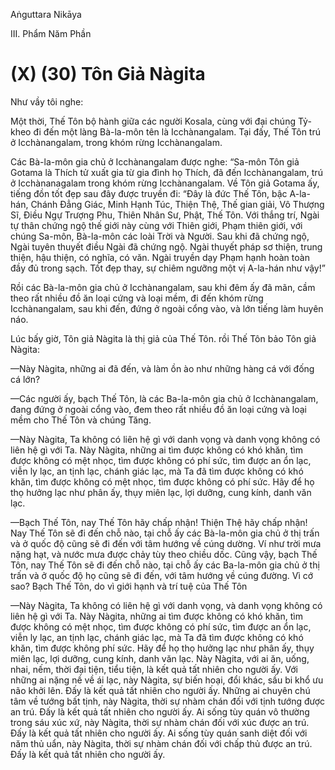 Aṅguttara Nikāya

III. Phẩm Năm Phần

# (X) (30) Tôn Giả Nàgita

Như vầy tôi nghe:

Một thời, Thế Tôn bộ hành giữa các người Kosala, cùng với đại chúng Tỷ-kheo đi đến một làng Bà-la-môn tên là Icchànangalam. Tại đấy, Thế Tôn trú ở Icchànangalam, trong khóm rừng Icchànangalam.

Các Bà-la-môn gia chủ ở Icchànangalam được nghe: “Sa-môn Tôn giả Gotama là Thích tử xuất gia từ gia đình họ Thích, đã đến Icchànangalam, trú ở Icchànanagalam trong khóm rừng Icchànangalam. Về Tôn giả Gotama ấy, tiếng đồn tốt đẹp sau đây được truyền đi: “Ðây là đức Thế Tôn, bậc A-la-hán, Chánh Ðẳng Giác, Minh Hạnh Túc, Thiện Thệ, Thế gian giải, Vô Thượng Sĩ, Ðiều Ngự Trượng Phu, Thiên Nhân Sư, Phật, Thế Tôn. Với thắng trí, Ngài tự thân chứng ngộ thế giới này cùng với Thiên giới, Phạm thiên giới, với chúng Sa-môn, Bà-la-môn các loài Trời và Người. Sau khi đã chứng ngộ, Ngài tuyên thuyết điều Ngài đã chứng ngộ. Ngài thuyết pháp sơ thiện, trung thiện, hậu thiện, có nghĩa, có văn. Ngài truyền dạy Phạm hạnh hoàn toàn đầy đủ trong sạch. Tốt đẹp thay, sự chiêm ngưỡng một vị A-la-hán như vậy!”

Rồi các Bà-la-môn gia chủ ở Icchànangalam, sau khi đêm ấy đã mãn, cầm theo rất nhiều đồ ăn loại cứng và loại mềm, đi đến khóm rừng Icchànangalam, sau khi đến, đứng ở ngoài cổng vào, và lớn tiếng làm huyên náo.

Lúc bấy giờ, Tôn giả Nàgita là thị giả của Thế Tôn. rồi Thế Tôn bảo Tôn giả Nàgita:

—Này Nàgita, những ai đã đến, và làm ồn ào như những hàng cá với đống cá lớn?

—Các người ấy, bạch Thế Tôn, là các Ba-la-môn gia chủ ở Icchànangalam, đang đứng ở ngoài cổng vào, đem theo rất nhiều đồ ăn loại cứng và loại mềm cho Thế Tôn và chúng Tăng.

—Này Nàgita, Ta không có liên hệ gì với danh vọng và danh vọng không có liên hệ gì với Ta. Này Nàgita, những ai tìm được không có khó khăn, tìm được không có mệt nhọc, tìm được không có phí sức, tìm được an ổn lạc, viễn ly lạc, an tịnh lạc, chánh giác lạc, mà Ta đã tìm được không có khó khăn, tìm được không có mệt nhọc, tìm được không có phí sức. Hãy để họ thọ hưởng lạc như phân ấy, thụy miên lạc, lợi dưỡng, cung kính, danh văn lạc.

—Bạch Thế Tôn, nay Thế Tôn hãy chấp nhận! Thiện Thệ hãy chấp nhận! Nay Thế Tôn sẽ đi đến chỗ nào, tại chỗ ấy các Bà-la-môn gia chủ ở thị trấn và ở quốc độ cũng sẽ đi đến với tâm hướng về cúng dường. Ví như trời mưa nặng hạt, và nước mưa được chảy tùy theo chiều dốc. Cũng vậy, bạch Thế Tôn, nay Thế Tôn sẽ đi đến chỗ nào, tại chỗ ấy các Ba-la-môn gia chủ ở thị trấn và ở quốc độ họ cũng sẽ đi đến, với tâm hướng về cúng đường. Vì cớ sao? Bạch Thế Tôn, do vì giới hạnh và trí tuệ của Thế Tôn

—Này Nàgita, Ta không có liên hệ gì với danh vọng, và danh vọng không có liên hệ gì với Ta. Này Nàgita, những ai tìm được không có khó khăn, tìm được không có mệt nhọc, tìm được không có phí sức, tìm được an ổn lạc, viễn ly lạc, an tịnh lạc, chánh giác lạc, mà Ta đã tìm được không có khó khăn, tìm được không phí sức. Hãy để họ thọ hưởng lạc như phân ấy, thụy miên lạc, lợi dưỡng, cung kính, danh văn lạc. Này Nàgita, với ai ăn, uống, nhai, nếm, thời đại tiện, tiểu tiện, là kết quả tất nhiên cho người ấy. Với những ai nặng nề về ái lạc, này Nàgita, sự biến hoại, đổi khác, sầu bi khổ ưu não khởi lên. Ðấy là kết quả tất nhiên cho người ấy. Những ai chuyên chú tâm về tướng bất tịnh, này Nàgita, thời sự nhàm chán đối với tịnh tướng được an trú. Ðấy là kết quả tất nhiên cho người ấy. Ai sống tùy quán vô thường trong sáu xúc xứ, này Nàgita, thời sự nhàm chán đối với xúc được an trú. Ðấy là kết quả tất nhiên cho người ấy. Ai sống tùy quán sanh diệt đối với năm thủ uẩn, này Nàgita, thời sự nhàm chán đối với chấp thủ được an trú. Ðấy là kết quả tất nhiên cho người ấy.

